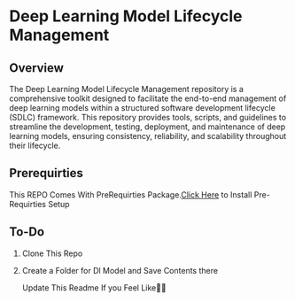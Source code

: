 # Deep Learning Model Lifecycle Management

## Overview

The Deep Learning Model Lifecycle Management repository is a comprehensive toolkit designed to facilitate the end-to-end management of deep learning models within a structured software development lifecycle (SDLC) framework. This repository provides tools, scripts, and guidelines to streamline the development, testing, deployment, and maintenance of deep learning models, ensuring consistency, reliability, and scalability throughout their lifecycle.
## Prerequirties
This REPO Comes With PreRequirties Package.[Click Here](https://github.com/kinderneutron/kinderneutron-env-init/blob/main/README.md) to Install Pre-Requirties Setup

## To-Do
1. Clone This Repo
2. Create a Folder for Dl Model and Save Contents there

   Update This Readme If you Feel Like👍🏻
